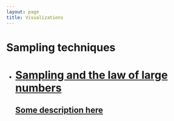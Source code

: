 ```yaml
---
layout: page
title: Visualizations
---
```


# Sampling techniques

<ul class="posts__list">
<li>
  <a href="{{ site.baseurl }}/visualizations/sampling">
  <h1 class="post__title">Sampling and the law of large numbers</h1>
  <h2 class="post__headline">Some description here</h2>
  </a>
</li>
</ul>
